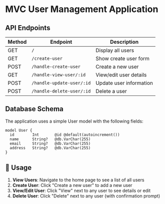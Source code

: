 # MVC User Management Application

## API Endpoints

| Method | Endpoint                  | Description             |
| ------ | ------------------------- | ----------------------- |
| GET    | `/`                       | Display all users       |
| GET    | `/create-user`            | Show create user form   |
| POST   | `/handle-create-user`     | Create a new user       |
| GET    | `/handle-view-user/:id`   | View/edit user details  |
| POST   | `/handle-update-user/:id` | Update user information |
| POST   | `/handle-delete-user/:id` | Delete a user           |

## Database Schema

The application uses a simple User model with the following fields:

```prisma
model User {
  id        Int       @id @default(autoincrement())
  name      String?   @db.VarChar(255)
  email     String?   @db.VarChar(255)
  address   String?   @db.VarChar(255)
}
```

## 🎯 Usage

1. **View Users**: Navigate to the home page to see a list of all users
2. **Create User**: Click "Create a new user" to add a new user
3. **View/Edit User**: Click "View" next to any user to see details or edit
4. **Delete User**: Click "Delete" next to any user (with confirmation prompt)
